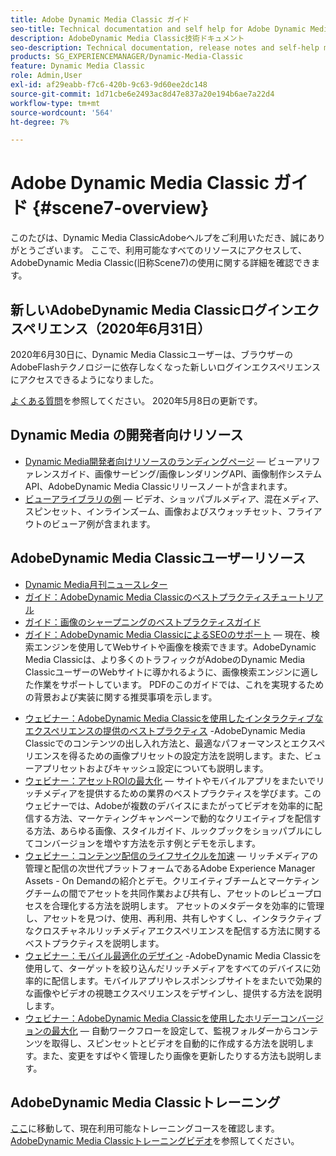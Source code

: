 ```yaml
---
title: Adobe Dynamic Media Classic ガイド
seo-title: Technical documentation and self help for Adobe Dynamic Media Classic
description: AdobeDynamic Media Classic技術ドキュメント
seo-description: Technical documentation, release notes and self-help materials for Adobe Dynamic Media Classic, formerly Scene 7
products: SG_EXPERIENCEMANAGER/Dynamic-Media-Classic
feature: Dynamic Media Classic
role: Admin,User
exl-id: af29eabb-f7c6-420b-9c63-9d60ee2dc148
source-git-commit: 1d71cbe6e2493ac8d47e837a20e194b6ae7a22d4
workflow-type: tm+mt
source-wordcount: '564'
ht-degree: 7%

---
```


# Adobe Dynamic Media Classic ガイド {#scene7-overview}

このたびは、Dynamic Media ClassicAdobeヘルプをご利用いただき、誠にありがとうございます。 ここで、利用可能なすべてのリソースにアクセスして、AdobeDynamic Media Classic(旧称Scene7)の使用に関する詳細を確認できます。

## 新しいAdobeDynamic Media Classicログインエクスペリエンス（2020年6月31日）

2020年6月30日に、Dynamic Media Classicユーザーは、ブラウザーのAdobeFlashテクノロジーに依存しなくなった新しいログインエクスペリエンスにアクセスできるようになりました。

[よくある質問](new-ui-2020.md)を参照してください。 2020年5月8日の更新です。

## Dynamic Media の開発者向けリソース

* [Dynamic Media開発者向けリソースのランディングページ](https://experienceleague.adobe.com/docs/dynamic-media-developer-resources.html)  — ビューアリファレンスガイド、画像サービング/画像レンダリングAPI、画像制作システムAPI、AdobeDynamic Media Classicリリースノートが含まれます。
* [ビューアライブラリの例](https://landing.adobe.com/en/na/dynamic-media/ctir-2755/live-demos.html)  — ビデオ、ショッパブルメディア、混在メディア、スピンセット、インラインズーム、画像およびスウォッチセット、フライアウトのビューア例が含まれます。

## AdobeDynamic Media Classicユーザーリソース

* [Dynamic Media月刊ニュースレター](dynamic-media-newsletter.md)
* [ガイド：AdobeDynamic Media Classicのベストプラクティスチュートリアル](https://experienceleague.adobe.com/docs/experience-manager-learn/dynamic-media-classic-tutorial/overview.html)
* [ガイド：画像のシャープニングのベストプラクティスガイド](/help/assets/s7_sharpening_images.pdf)
* [ガイド：AdobeDynamic Media ClassicによるSEOのサポート](/help/assets/s7_seo.pdf)  — 現在、検索エンジンを使用してWebサイトや画像を検索できます。AdobeDynamic Media Classicは、より多くのトラフィックがAdobeのDynamic Media ClassicユーザーのWebサイトに導かれるように、画像検索エンジンに適した作業をサポートしています。 PDFのこのガイドでは、これを実現するための背景および実装に関する推奨事項を示します。
<!-- * [Webinar: Best Practices for Responsive Design](http://offers.adobe.com/en/na/marketing/landings/_40458_responsive_design_live_on_demand_webinar.html) - Learn practical tips on how to improve your mobile strategy. See real-world examples of responsive design in action. Create one master asset that works across multiple devices and increase mobile performance by dynamically changing the resolution of images or the orientation of images for portrait or landscape displays. Learn how to also dynamically crop, scale, or resize images. -->
* [ウェビナー：AdobeDynamic Media Classicを使用したインタラクティブなエクスペリエンスの提供のベストプラクティス](https://seminars.adobeconnect.com/p7wb8ej3u6d/)  -AdobeDynamic Media Classicでのコンテンツの出し入れ方法と、最適なパフォーマンスとエクスペリエンスを得るための画像プリセットの設定方法を説明します。また、ビューアプリセットおよびキャッシュ設定についても説明します。
* [ウェビナー：アセットROIの最大化](https://adobecustomersuccess.adobeconnect.com/p5ar3hfrrec/?launcher=false&amp;fcsContent=true&amp;pbMode=normal&amp;proto=true)  — サイトやモバイルアプリをまたいでリッチメディアを提供するための業界のベストプラクティスを学びます。このウェビナーでは、Adobeが複数のデバイスにまたがってビデオを効率的に配信する方法、マーケティングキャンペーンで動的なクリエイティブを配信する方法、あらゆる画像、スタイルガイド、ルックブックをショッパブルにしてコンバージョンを増やす方法を示す例とデモを示します。
* [ウェビナー：コンテンツ配信のライフサイクルを加速](https://adobecustomersuccess.adobeconnect.com/p88ducm9pqv/)  — リッチメディアの管理と配信の次世代プラットフォームであるAdobe Experience Manager Assets - On Demandの紹介とデモ。クリエイティブチームとマーケティングチームの間でアセットを共同作業および共有し、アセットのレビュープロセスを合理化する方法を説明します。 アセットのメタデータを効率的に管理し、アセットを見つけ、使用、再利用、共有しやすくし、インタラクティブなクロスチャネルリッチメディアエクスペリエンスを配信する方法に関するベストプラクティスを説明します。
* [ウェビナー：モバイル最適化のデザイン](https://adobecustomersuccess.adobeconnect.com/p6oqd3wydif/?launcher=false&amp;fcsContent=true&amp;pbMode=normal&amp;proto=true)  -AdobeDynamic Media Classicを使用して、ターゲットを絞り込んだリッチメディアをすべてのデバイスに効率的に配信します。モバイルアプリやレスポンシブサイトをまたいで効果的な画像やビデオの視聴エクスペリエンスをデザインし、提供する方法を説明します。
* [ウェビナー：AdobeDynamic Media Classicを使用したホリデーコンバージョンの最大化](https://adobecustomersuccess.adobeconnect.com/p32n1yr85c9/?proto=true)  — 自動ワークフローを設定して、監視フォルダーからコンテンツを取得し、スピンセットとビデオを自動的に作成する方法を説明します。また、変更をすばやく管理したり画像を更新したりする方法も説明します。

## AdobeDynamic Media Classicトレーニング

[ここ](https://learning.adobe.com/catalog.html#product=adobe-scene7)に移動して、現在利用可能なトレーニングコースを確認します。
[AdobeDynamic Media Classicトレーニングビデオ](/help/training-videos.md)を参照してください。
